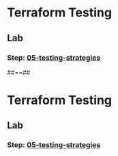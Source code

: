 <!-- .slide: class="exercice" data-type-show="gcp prez" -->

# Terraform Testing

## Lab

### Step: [05-testing-strategies](https://github.com/sfeir-open-source/sfeir-school-terraform/tree/main/steps/gcp/05-testing-strategies)


##==##


<!-- .slide: class="exercice" data-type-show="aws" -->

# Terraform Testing

## Lab

### Step: [05-testing-strategies](https://github.com/sfeir-open-source/sfeir-school-terraform/tree/main/steps/aws/05-testing-strategies)
